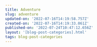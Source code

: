```yaml
---
title: Adventure
slug: adventure
updated-on: '2022-07-16T14:19:58.757Z'
created-on: '2022-07-16T14:19:33.061Z'
published-on: '2022-07-24T10:47:12.656Z'
layout: '[blog-post-categories].html'
tags: blog-post-categories
---
```



